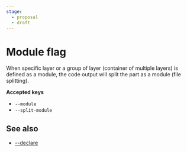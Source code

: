 ```yaml
---
stage:
  - proposal
  - draft
---
```


# Module flag

When specific layer or a group of layer (container of multiple layers) is defined as a module, the code output will split the part as a module (file splitting).

**Accepted keys**

- `--module`
- `--split-module`

## See also

- [--declare](../--declare)
